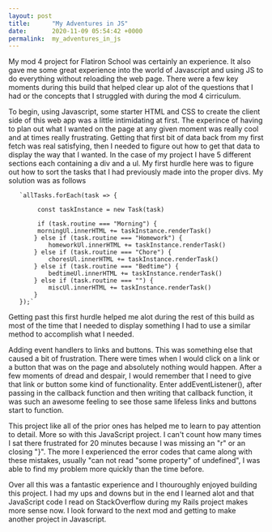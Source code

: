 ```yaml
---
layout: post
title:      "My Adventures in JS"
date:       2020-11-09 05:54:42 +0000
permalink:  my_adventures_in_js
---
```



My mod 4 project for Flatiron School was certainly an experience. It also gave me some great experience into the world of Javascript and using JS to do everything without reloading the web page. There were a few key moments during this build that helped clear up alot of the questions that I had or the concepts that I struggled with during the mod 4 cirriculum.

To begin, using Javascript, some starter HTML and CSS to create the client side of this web app was a little intimidating at first. The experince of having to plan out what I wanted on the page at any given moment was really cool and at times really frustrating. Getting that first bit of data back from my first fetch was real satisfying, then I needed to figure out how to get that data to display the way that I wanted. In the case of my project I have 5 different sections each containing a div and a ul. My first hurdle here was to figure out how to sort the tasks that I had previously made into the proper divs. My solution was as follows 

       `allTasks.forEach(task => {
            
            const taskInstance = new Task(task)
           
            if (task.routine === "Morning") {
            morningUl.innerHTML += taskInstance.renderTask()
           } else if (task.routine === "Homework") {
               homeworkUl.innerHTML += taskInstance.renderTask()
           } else if (task.routine === "Chore") {
               choresUl.innerHTML += taskInstance.renderTask()
           } else if (task.routine === "Bedtime") {
               bedtimeUl.innerHTML += taskInstance.renderTask()
           } else if (task.routine === "") {
               miscUl.innerHTML += taskInstance.renderTask()
           }
       });`

Getting past this first hurdle helped me alot during the rest of this build as most of the time that I needed to display something I had to use a similar method to accomplish what I needed.

Adding event handlers to links and buttons. This was something else that caused a bit of frustration. There were times when I would click on a link or a button that was on the page and absolutely nothing would happen. After a few moments of dread and despair, I would remember that I need to give that link or button some kind of functionality. Enter addEventListener(), after passing in the callback function and then writing that callback function, it was such an awesome feeling to see those same lifeless links and buttons start to function.

This project like all of the prior ones has helped me to learn to pay attention to detail. More so with this JavaScript project. I can't count how many times I sat there frustrated for 20 minutes because I was missing an "r" or an closing "}". The more I experienced the error codes that came along with these mistakes, usually "can not read "some property" of undefined", I was able to find my problem more quickly than the time before.

Over all this was a fantastic experience and I thouroughly enjoyed building this project. I had my ups and downs but in the end I learned alot and that JavaScript code I read on StackOverflow during my Rails project makes more sense now. I look forward to the next mod and getting to make another project in Javascript.
			 
			 
